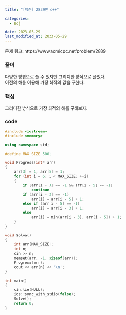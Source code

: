 ```yaml
---
title: "[백준] 2839번 c++"

categories:
  - Boj

date: 2023-05-29
last_modified_at: 2023-05-29
---
```


문제 링크: <a href="https://www.acmicpc.net/problem/2839" target="_blank">https://www.acmicpc.net/problem/2839</a>  

### 풀이  
다양한 방법으로 풀 수 있지만 그리디한 방식으로 풀었다.  
이전의 해를 이용해 가장 최적의 값을 구한다.  

### 핵심  
그리디한 방식으로 가장 최적의 해를 구해보자.

### code  
```c++
#include <iostream>
#include <memory>

using namespace std;

#define MAX_SIZE 5001

void Progress(int* arr)
{
    arr[3] = 1, arr[5] = 1;
    for (int i = 6; i < MAX_SIZE; ++i)
    {
        if (arr[i - 3] == -1 && arr[i - 5] == -1)
            continue;
        if (arr[i - 3] == -1)
            arr[i] = arr[i - 5] + 1;
        else if (arr[i - 5] == -1)
            arr[i] = arr[i - 3] + 1;
        else
            arr[i] = min(arr[i - 3], arr[i - 5]) + 1;
    }
}

void Solve()
{
    int arr[MAX_SIZE];
    int n;
    cin >> n;
    memset(arr, -1, sizeof(arr));
    Progress(arr);
    cout << arr[n] << '\n';
}

int main()
{
    cin.tie(NULL);
    ios::sync_with_stdio(false);
    Solve();
    return 0;
}
```